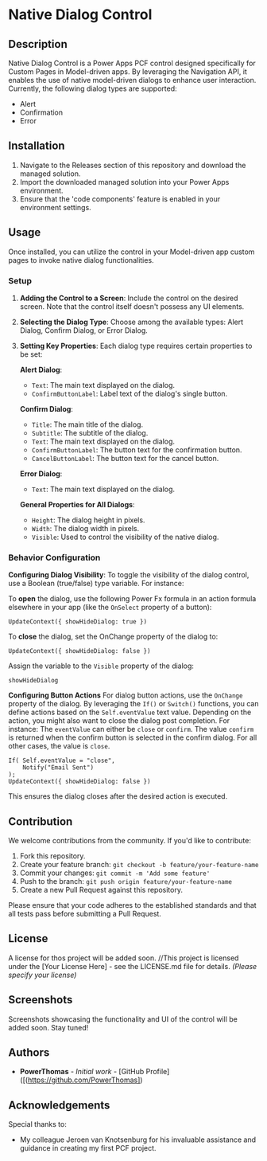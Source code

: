 # Native Dialog Control

## Description
Native Dialog Control is a Power Apps PCF control designed specifically for Custom Pages in Model-driven apps. By leveraging the Navigation API, it enables the use of native model-driven dialogs to enhance user interaction. Currently, the following dialog types are supported:
- Alert
- Confirmation
- Error

## Installation

1. Navigate to the Releases section of this repository and download the managed solution.
2. Import the downloaded managed solution into your Power Apps environment.
3. Ensure that the 'code components' feature is enabled in your environment settings.

## Usage

Once installed, you can utilize the control in your Model-driven app custom pages to invoke native dialog functionalities. 

### Setup

1. **Adding the Control to a Screen**: Include the control on the desired screen. Note that the control itself doesn't possess any UI elements.
2. **Selecting the Dialog Type**: Choose among the available types: Alert Dialog, Confirm Dialog, or Error Dialog.
3. **Setting Key Properties**: Each dialog type requires certain properties to be set:

    **Alert Dialog**:
    - `Text`: The main text displayed on the dialog.
    - `ConfirmButtonLabel`: Label text of the dialog's single button.

    **Confirm Dialog**:
    - `Title`: The main title of the dialog.
    - `Subtitle`: The subtitle of the dialog.
    - `Text`: The main text displayed on the dialog.
    - `ConfirmButtonLabel`: The button text for the confirmation button.
    - `CancelButtonLabel`: The button text for the cancel button.

    **Error Dialog**:
    - `Text`: The main text displayed on the dialog.

    **General Properties for All Dialogs**:
    - `Height`: The dialog height in pixels.
    - `Width`: The dialog width in pixels.
    - `Visible`: Used to control the visibility of the native dialog.

### Behavior Configuration

**Configuring Dialog Visibility**:
To toggle the visibility of the dialog control, use a Boolean (true/false) type variable. For instance:

To **open** the dialog, use the following Power Fx formula in an action formula elsewhere in your app (like the `OnSelect` property of a button):
  ```Power Apps
  UpdateContext({ showHideDialog: true })
  ```

To **close** the dialog, set the OnChange property of the dialog to:
```Power Apps
UpdateContext({ showHideDialog: false })
```

Assign the variable to the `Visible` property of the dialog:
```Power Apps
showHideDialog
```

**Configuring Button Actions**
For dialog button actions, use the `OnChange` property of the dialog. By leveraging the `If()` or `Switch()` functions, you can define actions based on the `Self.eventValue` text value. Depending on the action, you might also want to close the dialog post completion. For instance:
The `eventValue` can either be `close` or `confirm`. The value `confirm` is returned when the confirm button is selected in the confirm dialog. For all other cases, the value is `close`.
```Power Apps
If( Self.eventValue = "close", 
    Notify("Email Sent")
);
UpdateContext({ showHideDialog: false })
```
This ensures the dialog closes after the desired action is executed.

## Contribution

We welcome contributions from the community. If you'd like to contribute:
1. Fork this repository.
2. Create your feature branch: `git checkout -b feature/your-feature-name`
3. Commit your changes: `git commit -m 'Add some feature'`
4. Push to the branch: `git push origin feature/your-feature-name`
5. Create a new Pull Request against this repository.

Please ensure that your code adheres to the established standards and that all tests pass before submitting a Pull Request.

## License
A license for thos project will be added soon.
//This project is licensed under the [Your License Here] - see the LICENSE.md file for details. *(Please specify your license)*

## Screenshots

Screenshots showcasing the functionality and UI of the control will be added soon. Stay tuned!

## Authors

- **PowerThomas** - *Initial work* - [GitHub Profile]([(https://github.com/PowerThomas])

## Acknowledgements

Special thanks to:
- My colleague Jeroen van Knotsenburg for his invaluable assistance and guidance in creating my first PCF project.

